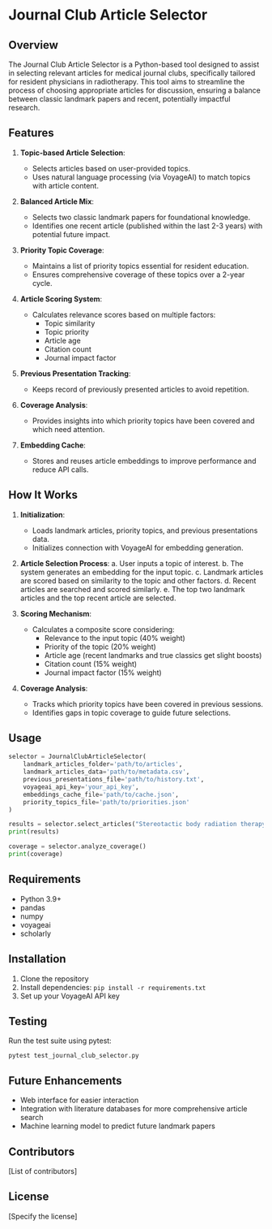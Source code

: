 # Journal Club Article Selector
## Overview
The Journal Club Article Selector is a Python-based tool designed to assist in selecting relevant articles for medical journal clubs, specifically tailored for resident physicians in radiotherapy. This tool aims to streamline the process of choosing appropriate articles for discussion, ensuring a balance between classic landmark papers and recent, potentially impactful research.

## Features

1. **Topic-based Article Selection**:
   - Selects articles based on user-provided topics.
   - Uses natural language processing (via VoyageAI) to match topics with article content.

2. **Balanced Article Mix**:
   - Selects two classic landmark papers for foundational knowledge.
   - Identifies one recent article (published within the last 2-3 years) with potential future impact.

3. **Priority Topic Coverage**:
   - Maintains a list of priority topics essential for resident education.
   - Ensures comprehensive coverage of these topics over a 2-year cycle.

4. **Article Scoring System**:
   - Calculates relevance scores based on multiple factors:
     - Topic similarity
     - Topic priority
     - Article age
     - Citation count
     - Journal impact factor

5. **Previous Presentation Tracking**:
   - Keeps record of previously presented articles to avoid repetition.

6. **Coverage Analysis**:
   - Provides insights into which priority topics have been covered and which need attention.

7. **Embedding Cache**:
   - Stores and reuses article embeddings to improve performance and reduce API calls.

## How It Works

1. **Initialization**:
   - Loads landmark articles, priority topics, and previous presentations data.
   - Initializes connection with VoyageAI for embedding generation.

2. **Article Selection Process**:
   a. User inputs a topic of interest.
   b. The system generates an embedding for the input topic.
   c. Landmark articles are scored based on similarity to the topic and other factors.
   d. Recent articles are searched and scored similarly.
   e. The top two landmark articles and the top recent article are selected.

3. **Scoring Mechanism**:
   - Calculates a composite score considering:
     - Relevance to the input topic (40% weight)
     - Priority of the topic (20% weight)
     - Article age (recent landmarks and true classics get slight boosts)
     - Citation count (15% weight)
     - Journal impact factor (15% weight)

4. **Coverage Analysis**:
   - Tracks which priority topics have been covered in previous sessions.
   - Identifies gaps in topic coverage to guide future selections.

## Usage

```python
selector = JournalClubArticleSelector(
    landmark_articles_folder='path/to/articles',
    landmark_articles_data='path/to/metadata.csv',
    previous_presentations_file='path/to/history.txt',
    voyageai_api_key='your_api_key',
    embeddings_cache_file='path/to/cache.json',
    priority_topics_file='path/to/priorities.json'
)

results = selector.select_articles("Stereotactic body radiation therapy for lung cancer")
print(results)

coverage = selector.analyze_coverage()
print(coverage)
```

## Requirements
- Python 3.9+
- pandas
- numpy
- voyageai
- scholarly

## Installation
1. Clone the repository
2. Install dependencies: `pip install -r requirements.txt`
3. Set up your VoyageAI API key

## Testing
Run the test suite using pytest:
```
pytest test_journal_club_selector.py
```

## Future Enhancements
- Web interface for easier interaction
- Integration with literature databases for more comprehensive article search
- Machine learning model to predict future landmark papers

## Contributors
[List of contributors]

## License
[Specify the license]